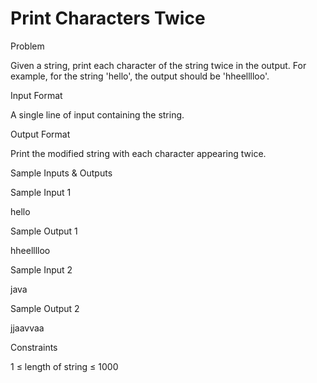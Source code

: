 # Print Characters Twice

Problem





Given a string, print each character of the string twice in the output. For example, for the string 'hello', the output should be 'hheelllloo'.





Input Format



A single line of input containing the string.





Output Format



Print the modified string with each character appearing twice.





Sample Inputs & Outputs



Sample Input 1

hello



Sample Output 1

hheelllloo







Sample Input 2

java



Sample Output 2

jjaavvaa







Constraints



1 ≤ length of string ≤ 1000





